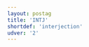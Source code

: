 ```yaml
---
layout: postag
title: 'INTJ'
shortdef: 'interjection'
udver: '2'
---
```

<!-- Interlanguage links updated Ne 5. května 2024, 18:19:37 CEST -->

